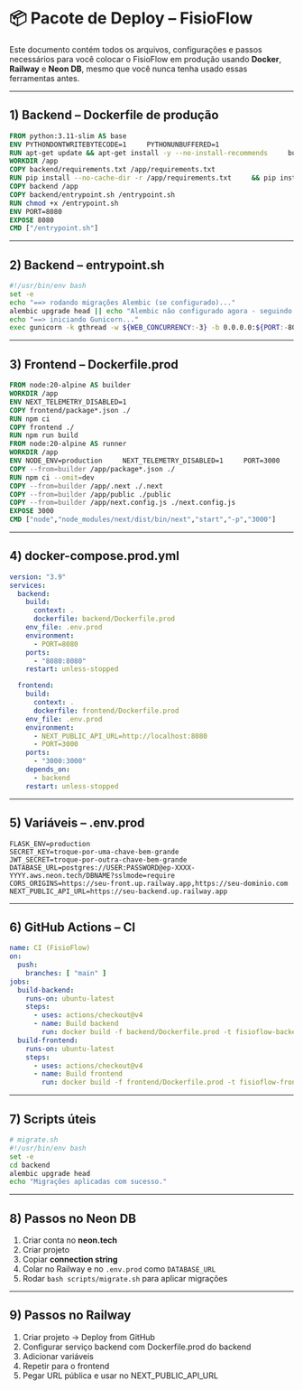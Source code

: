 
# 📦 Pacote de Deploy – FisioFlow

Este documento contém todos os arquivos, configurações e passos necessários para você colocar o FisioFlow em produção usando **Docker**, **Railway** e **Neon DB**, mesmo que você nunca tenha usado essas ferramentas antes.

---
## 1) Backend – Dockerfile de produção
```dockerfile
FROM python:3.11-slim AS base
ENV PYTHONDONTWRITEBYTECODE=1     PYTHONUNBUFFERED=1
RUN apt-get update && apt-get install -y --no-install-recommends     build-essential curl ca-certificates libpq-dev gcc  && rm -rf /var/lib/apt/lists/*
WORKDIR /app
COPY backend/requirements.txt /app/requirements.txt
RUN pip install --no-cache-dir -r /app/requirements.txt     && pip install --no-cache-dir gunicorn
COPY backend /app
COPY backend/entrypoint.sh /entrypoint.sh
RUN chmod +x /entrypoint.sh
ENV PORT=8080
EXPOSE 8080
CMD ["/entrypoint.sh"]
```
---
## 2) Backend – entrypoint.sh
```bash
#!/usr/bin/env bash
set -e
echo "==> rodando migrações Alembic (se configurado)..."
alembic upgrade head || echo "Alembic não configurado agora - seguindo sem migrar."
echo "==> iniciando Gunicorn..."
exec gunicorn -k gthread -w ${WEB_CONCURRENCY:-3} -b 0.0.0.0:${PORT:-8080} "app:create_app()"
```
---
## 3) Frontend – Dockerfile.prod
```dockerfile
FROM node:20-alpine AS builder
WORKDIR /app
ENV NEXT_TELEMETRY_DISABLED=1
COPY frontend/package*.json ./
RUN npm ci
COPY frontend ./
RUN npm run build
FROM node:20-alpine AS runner
WORKDIR /app
ENV NODE_ENV=production     NEXT_TELEMETRY_DISABLED=1     PORT=3000
COPY --from=builder /app/package*.json ./
RUN npm ci --omit=dev
COPY --from=builder /app/.next ./.next
COPY --from=builder /app/public ./public
COPY --from=builder /app/next.config.js ./next.config.js
EXPOSE 3000
CMD ["node","node_modules/next/dist/bin/next","start","-p","3000"]
```
---
## 4) docker-compose.prod.yml
```yaml
version: "3.9"
services:
  backend:
    build:
      context: .
      dockerfile: backend/Dockerfile.prod
    env_file: .env.prod
    environment:
      - PORT=8080
    ports:
      - "8080:8080"
    restart: unless-stopped

  frontend:
    build:
      context: .
      dockerfile: frontend/Dockerfile.prod
    env_file: .env.prod
    environment:
      - NEXT_PUBLIC_API_URL=http://localhost:8080
      - PORT=3000
    ports:
      - "3000:3000"
    depends_on:
      - backend
    restart: unless-stopped
```
---
## 5) Variáveis – .env.prod
```env
FLASK_ENV=production
SECRET_KEY=troque-por-uma-chave-bem-grande
JWT_SECRET=troque-por-outra-chave-bem-grande
DATABASE_URL=postgres://USER:PASSWORD@ep-XXXX-YYYY.aws.neon.tech/DBNAME?sslmode=require
CORS_ORIGINS=https://seu-front.up.railway.app,https://seu-dominio.com
NEXT_PUBLIC_API_URL=https://seu-backend.up.railway.app
```
---
## 6) GitHub Actions – CI
```yaml
name: CI (FisioFlow)
on:
  push:
    branches: [ "main" ]
jobs:
  build-backend:
    runs-on: ubuntu-latest
    steps:
      - uses: actions/checkout@v4
      - name: Build backend
        run: docker build -f backend/Dockerfile.prod -t fisioflow-backend:ci .
  build-frontend:
    runs-on: ubuntu-latest
    steps:
      - uses: actions/checkout@v4
      - name: Build frontend
        run: docker build -f frontend/Dockerfile.prod -t fisioflow-frontend:ci .
```
---
## 7) Scripts úteis
```bash
# migrate.sh
#!/usr/bin/env bash
set -e
cd backend
alembic upgrade head
echo "Migrações aplicadas com sucesso."
```
---
## 8) Passos no Neon DB
1. Criar conta no **neon.tech**
2. Criar projeto
3. Copiar **connection string**
4. Colar no Railway e no `.env.prod` como `DATABASE_URL`
5. Rodar `bash scripts/migrate.sh` para aplicar migrações
---
## 9) Passos no Railway
1. Criar projeto → Deploy from GitHub
2. Configurar serviço backend com Dockerfile.prod do backend
3. Adicionar variáveis
4. Repetir para o frontend
5. Pegar URL pública e usar no NEXT_PUBLIC_API_URL
```

